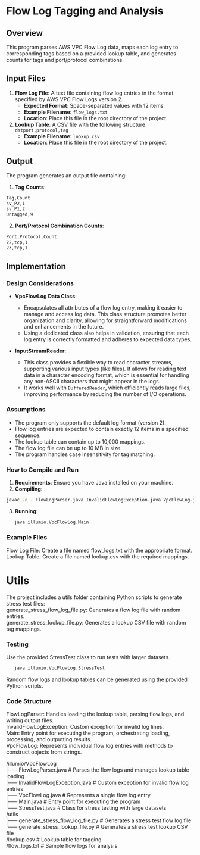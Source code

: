 # Flow Log Tagging and Analysis

## Overview
This program parses AWS VPC Flow Log data, maps each log entry to corresponding tags based on a provided lookup table, and generates counts for tags and port/protocol combinations.

## Input Files
1. **Flow Log File**: A text file containing flow log entries in the format specified by AWS VPC Flow Logs version 2.
   - **Expected Format**: Space-separated values with 12 items.
   - **Example Filename**: `flow_logs.txt`
   - **Location**: Place this file in the root directory of the project.
2. **Lookup Table**: A CSV file with the following structure: ```dstport,protocol,tag```
   - **Example Filename**: `lookup.csv`
   - **Location**: Place this file in the root directory of the project.

## Output
The program generates an output file containing:
1. **Tag Counts**:

```bash
Tag,Count
sv_P2,1
sv_P1,2
Untagged,9
```

2. **Port/Protocol Combination Counts**:
```bash
Port,Protocol,Count
22,tcp,1 
23,tcp,1
```

## Implementation

### Design Considerations
- **VpcFlowLog Data Class**: 
   - Encapsulates all attributes of a flow log entry, making it easier to manage and access log data. This class structure promotes better organization and clarity, allowing for straightforward modifications and enhancements in the future.
   - Using a dedicated class also helps in validation, ensuring that each log entry is correctly formatted and adheres to expected data types.

- **InputStreamReader**:
   - This class provides a flexible way to read character streams, supporting various input types (like files). It allows for reading text data in a character encoding format, which is essential for handling any non-ASCII characters that might appear in the logs.
   - It works well with `BufferedReader`, which efficiently reads large files, improving performance by reducing the number of I/O operations.

### Assumptions
- The program only supports the default log format (version 2).
- Flow log entries are expected to contain exactly 12 items in a specified sequence.
- The lookup table can contain up to 10,000 mappings.
- The flow log file can be up to 10 MB in size.
- The program handles case insensitivity for tag matching.

### How to Compile and Run
1. **Requirements**: Ensure you have Java installed on your machine.
2. **Compiling**:
```bash
javac -d . FlowLogParser.java InvalidFlowLogException.java VpcFlowLog.java Main.java StressTest.java
```
3. **Running**:
```bash
   java illumio.VpcFlowLog.Main
```

### Example Files

Flow Log File: Create a file named flow_logs.txt with the appropriate format.  
Lookup Table: Create a file named lookup.csv with the required mappings.  

# Utils

The project includes a utils folder containing Python scripts to generate stress test files:  
    generate_stress_flow_log_file.py: Generates a flow log file with random entries.  
    generate_stress_lookup_file.py: Generates a lookup CSV file with random tag mappings.  

### Testing

Use the provided StressTest class to run tests with larger datasets.
```bash
   java illumio.VpcFlowLog.StressTest
```
Random flow logs and lookup tables can be generated using the provided Python scripts.

### Code Structure

FlowLogParser: Handles loading the lookup table, parsing flow logs, and writing output files.  
InvalidFlowLogException: Custom exception for invalid log lines.  
Main: Entry point for executing the program, orchestrating loading, processing, and outputting results.  
VpcFlowLog: Represents individual flow log entries with methods to construct objects from strings.  

/illumio/VpcFlowLog  
├── FlowLogParser.java       # Parses the flow logs and manages lookup table loading  
├── InvalidFlowLogException.java # Custom exception for invalid flow log entries  
├── VpcFlowLog.java          # Represents a single flow log entry  
├── Main.java                # Entry point for executing the program  
└── StressTest.java          # Class for stress testing with large datasets  
/utils  
├── generate_stress_flow_log_file.py # Generates a stress test flow log file  
└── generate_stress_lookup_file.py    # Generates a stress test lookup CSV file  
/lookup.csv                  # Lookup table for tagging  
/flow_logs.txt               # Sample flow logs for analysis  

